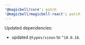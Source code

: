 ```yaml
---
'@magicbell/core': patch
'@magicbell/magicbell-react': patch
---
```


Updated dependencies:

- updated `@types/sinon` to `^10.0.16`.

